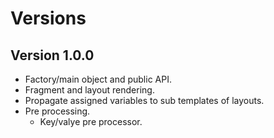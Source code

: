 # Versions

## Version 1.0.0

- Factory/main object and public API.
- Fragment and layout rendering.
- Propagate assigned variables to sub templates of layouts.
- Pre processing.
    - Key/valye pre processor.